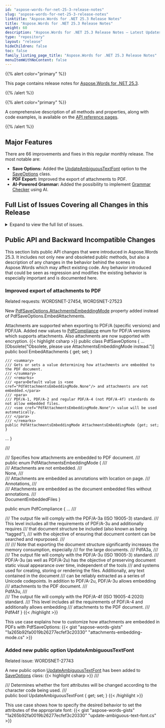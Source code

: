 ```yaml
---
id: "aspose-words-for-net-25-3-release-notes"
slug: "aspose-words-for-net-25-3-release-notes"
linktitle: "Aspose.Words for .NET 25.3 Release Notes"
title: "Aspose.Words for .NET 25.3 Release Notes"
weight: 60
description: "Aspose.Words for .NET 25.3 Release Notes – Latest Updates and Fixes in February 2025"
type: "repository"
layout: "release"
hideChildren: false
toc: false
family_listing_page_title: "Aspose.Words for .NET 25.3 Release Notes"
menuItemWithNoContent: false
---
```


{{% alert color="primary" %}}

This page contains release notes for [Aspose.Words for .NET 25.3](https://www.nuget.org/packages/Aspose.Words/25.3.0).

{{% /alert %}}


{{% alert color="primary" %}}

A comprehensive description of all methods and properties, along with code examples, is available on the [API reference pages](https://reference.aspose.com/words/net/).

{{% /alert %}}

## Major Features

There are 66 improvements and fixes in this regular monthly release. The most notable are:

- **Save Options:** Added the [UpdateAmbiguousTextFont](https://reference.aspose.com/words/net/aspose.words.saving/saveoptions/updateambiguoustextfont/) option to the [SaveOptions](https://reference.aspose.com/words/net/aspose.words.saving/saveoptions/) class.
- **PDF Export:** Improved the export of attachments to PDF.
- **AI-Powered Grammar:** Added the possibility to implement [Grammar Checker](https://reference.aspose.com/words/net/aspose.words.ai/iaimodeltext/checkgrammar/) using AI.

## Full List of Issues Covering all Changes in this Release

<details>
<summary>Expand to view the full list of issues.</summary>

|Key|Summary|Category|
| :- | :- | :- |
|WORDSNET-7016|Implement non-inscribed objects support|New Feature
|WORDSNET-27864|Add possibility to check Grammar using Anthropic AI|New Feature
|WORDSNET-27454|Consider supporting PDF A3 compliance|New Feature
|WORDSNET-27601|Add possibility to implement Grammar Checker using AI|New Feature
|WORDSNET-27828|Import paragraph structure as MS Word does|Enhancement
|WORDSNET-27778|Add support for 'mso-style-name' values that match HTML color names|Enhancement
|WORDSNET-27746|Write 'w15:restartNumberingAfterBreak="0"' on list definitions|Enhancement
|WORDSNET-27743|DOCX to DOCX: Saving document changes font|Bug
|WORDSNET-27802|RTF to PDF: Extra blank page in the output|Bug
|WORDSNET-27919|FileLoadException is thrown upon loading PDF|Bug
|WORDSNET-27800|Merging DOCX after page extraction does not preserve list numbering |Bug
|WORDSNET-27837|Import formatting of the "HTML Variable" style from "var" selectors in MsoHtml|Bug
|WORDSNET-27759|Extra empty TOC item appears after updating fields|Bug
|WORDSNET-27836|Hyperlink styles are imported incorrectly from MsoHtml|Bug
|WORDSNET-27614|Treemap chart is converted to image after calling UpdatePageLayout|Bug
|WORDSNET-27810|Could not create the bitmap with the specified parameters exception is thrown upon rendering|Bug
|WORDSNET-24302|Wrapping in OfficeMath is incorrect after rendering|Bug
|WORDSNET-27766|Font is changed after executing mail merge|Bug
|WORDSNET-27686|NullReferenceException is thrown upon rendering document|Bug
|WORDSNET-26611|Image is lost after rendering document|Bug
|WORDSNET-27808|Issues after updating to new SkiaSharp 3.x.x|Bug
|WORDSNET-27807|Exception after updating to new version of SkiaSharp 3.x.x|Bug
|WORDSNET-27866|PDF revision comments are displayed in English in windows Chinese locale|Bug
|WORDSNET-27940|Update font fallback table for Thai language|Bug
|WORDSNET-27869|Headings are not recognized upon PDF to DOCX conversion|Bug
|WORDSNET-27719|Cropped images are improperly converted from PDF|Bug
|WORDSNET-27911|RTL text alignment is incorrect after converting to HTML|Bug
|WORDSNET-27876|ArgumentException is thrown upon calling UpdateActualReferenceMarks|Bug
|WORDSNET-27885|Table layout is changed after open/save DOCX|Bug
|WORDSNET-27523|Comment is added when PdfSaveOptions.EmbedAttachments is enabled|Bug
|WORDSNET-20442|Text offset when Word to PDF converting|Bug
|WORDSNET-27910|Bookmark is lost after comparing documents|Bug
|WORDSNET-27287|Shape position is incorrect after rendering.|Bug
|WORDSNET-27862|Incorrect rotation center and origin calculation for 3D extrusion effect|Bug
|WORDSNET-27886|There are no code comments for AW and Wordize in Net6 and higher.|Bug
|WORDSNET-27901|Metafile is rendered improperly in .NET Standard.|Bug
|WORDSNET-27888|InvalidOperationException is thrown upon converting DOCX to DOC|Bug
|WORDSNET-27403|Curved connectors position is slightly incorrect after rendering.|Bug
|WORDSNET-27877|Incorrect DML group elements layout|Bug
|WORDSNET-27816|NullReferenceException is thrown upon removing nodes from SDT|Bug
|WORDSNET-27839|Clipping the points of smoothed series with an extremely large value|Bug
|WORDSNET-27842|Numbering is changed after merging documents with Document.MergeDocuments|Bug
|WORDSNET-22347|Text inside oMath element is wrapped incorrectly|Bug
|WORDSNET-27863|Hebrew text is read improperly from HTML.|Bug
|WORDSNET-27871|"Cannot translate from 'Span' in 'Textbox' to 'Column'" during conversion to PDF|Bug
|WORDSNET-27860|Metafile is not rendered in .NET Standard|Bug
|WORDSNET-27761|Metered License Timeout settings|Bug
|WORDSNET-27830|Broken links in HTML test files|Bug
|WORDSNET-27165|Text color changed after open/save RTF file|Bug
|WORDSNET-27826|Exception when saving document with StructuredDocumentTag and CustomXmlPart mapping|Bug
|WORDSNET-27811|Styles are imported incorrectly from MsoHtml|Bug
|WORDSNET-27798|Changes in obfuscation settings required|Bug
|WORDSNET-27829|ArgumentException is thrown upon comparing document|Bug
|WORDSNET-27840|Import formatting from "listing", "pre", and "xmp" selectors into the "HTML Preformatted" built-in style|Bug
|WORDSNET-27672|Incorrect table convertion to MD|Bug
|WORDSNET-27715|Added space after 8pt to each paragraph after AppendDocumend|Bug
|WORDSNET-27867|Font in shape is changed after inserting document with ImportFormatMode.KeepSourceFormatting|Bug
|WORDSNET-27926|Letters contains lost or modified diacritic marks|Bug
|WORDSNET-21351|LockContents not Working for RichText when inserting HTML|Bug
|WORDSNET-27819|Redactions are not properly applied to PDF produced by Aspose.Words|Bug
|WORDSNET-27834|Table regularity check filed for PDF produced by Aspose.Words|Bug
|WORDSNET-27883|Merger plugin tests fail|Bug
|WORDSNET-27892|Add support of loading CHM to plugin licenses|Bug
|WORDSNET-27767|PDF-to-DOCX: Cropped image layout not preserved during conversion|Bug
|WORDSNET-23585|The images in documents are sometimes replaced by the red cross image|Bug
|WORDSNET-27735|Unable to load DOCX file: FormatException: String '0' was not recognized as a valid Boolean|Bug
</details>

## Public API and Backward Incompatible Changes

This section lists public API changes that were introduced in Aspose.Words 25.3. It includes not only new and obsoleted public methods, but also a description of any changes in the behavior behind the scenes in Aspose.Words which may affect existing code. Any behavior introduced that could be seen as regression and modifies the existing behavior is especially important and is documented here.

### Improved export of attachments to PDF

Related requests: WORDSNET-27454, WORDSNET-27523

New [PdfSaveOptions.AttachmentsEmbeddingMode](https://reference.aspose.com/words/net/aspose.words.saving/pdfsaveoptions/attachmentsembeddingmode/) property added instead of PdfSaveOptions.EmbedAttachments.

Attachments are supported when exporting to PDF/A (specific versions) and PDF/UA. 
Added new values to [PdfCompliance](https://reference.aspose.com/words/net/aspose.words.saving/pdfcompliance/) enum for PDF/A versions which supports attachments. 
Also attachments are now supported with encryption.
{{< highlight csharp >}}
public class PdfSaveOptions {
...
    [Obsolete("Obsolete, please use AttachmentsEmbeddingMode instead.")]         
    public bool EmbedAttachments { get; set; }

    /// <summary>
    /// Gets or sets a value determining how attachments are embedded to the PDF document.
    /// </summary>
    /// <remarks>
    /// <para>Default value is <see cref="PdfAttachmentsEmbeddingMode.None"/> and attachments are not embedded.</para>
    /// <para>
    /// PDF/A-1, PDF/A-2 and regular PDF/A-4 (not PDF/A-4f) standards do not allow embedded files.
    /// <see cref="PdfAttachmentsEmbeddingMode.None"/> value will be used automatically.
    /// </para>
    /// </remarks>
    public PdfAttachmentsEmbeddingMode AttachmentsEmbeddingMode {get; set; }
...
}

/// <summary>
/// Specifies how attachments are embedded to PDF document.
/// </summary>
public enum PdfAttachmentsEmbeddingMode
{
    /// <summary>
    /// Attachments are not embedded.
    /// </summary>
    None,
    /// <summary>
    /// Attachments are embedded as annotations with location on page.
    /// </summary>
    Annotations,
    /// <summary>
    /// Attachments are embedded as the document embedded files without annotations.
    /// </summary>
    DocumentEmbeddedFiles
}

public enum PdfCompliance
{
...
    /// <summary>
    /// The output file will comply with the PDF/A-3a (ISO 19005-3) standard.
    /// This level includes all the requirements of PDF/A-3u and additionally requires
    /// that document structure be included (also known as being "tagged"),
    /// with the objective of ensuring that document content can be searched and repurposed.
    /// </summary>
    /// <remarks>
    /// Note that exporting the document structure significantly increases the memory consumption, especially
    /// for the large documents.
    /// </remarks>
    PdfA3a,
    /// <summary>
    /// The output file will comply with the PDF/A-3u (ISO 19005-3) standard.
    /// PDF/A-3u (as well as PDF/A-2u) has the objective of preserving document static visual appearance over time, independent of the tools
    /// and systems used for creating, storing or rendering the files. Additionally, any text contained in the document
    /// can be reliably extracted as a series of Unicode codepoints. In addition to PDF/A-2u, PDF/A-3u allows embedding
    /// attachments to the PDF document.
    /// </summary>
    PdfA3u,
    /// <summary>
    /// The output file will comply with the PDF/A-4f (ISO 19005-4:2020) standard.
    /// This level includes all the requirements of PDF/A-4 and additionally allows embedding
    /// attachments to the PDF document.
    /// </summary>
    PdfA4f
}
{{< /highlight >}}

This use case explains how to customize how attachments are embedded in PDFs with PdfSaveOptions:
{{< gist "aspose-words-gists" "1a265b92fa0019b26277ecfef3c20330" "attachments-embedding-mode.cs" >}}

### Added new public option UpdateAmbiguousTextFont

Related issue: WORDSNET-27743

A new public option [UpdateAmbiguousTextFont](https://reference.aspose.com/words/net/aspose.words.saving/saveoptions/updateambiguoustextfont/) has been added to [SaveOptions](https://reference.aspose.com/words/net/aspose.words.saving/saveoptions/) class:
{{< highlight csharp >}}
/// <summary>
/// Determines whether the font attributes will be changed according to the character code being used.
/// </summary>
public bool UpdateAmbiguousTextFont { get; set; }
{{< /highlight >}}

This use case shows how to specify the desired behavior to set the attributes of the appropriate font:
{{< gist "aspose-words-gists" "1a265b92fa0019b26277ecfef3c20330" "update-ambiguous-text-font.cs" >}}